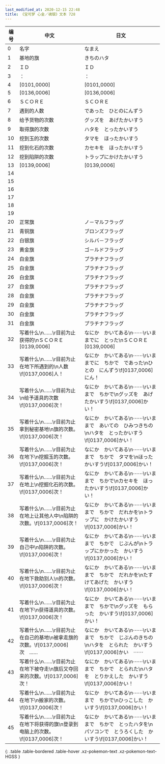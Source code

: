 ```yaml
---
last_modified_at: 2020-12-15 22:48
title: 《宝可梦 心金／魂银》文本 728
---
```

| 编号 | 中文 | 日文 |
| ---- | ---- | ---- |
| 0 | 名字 | なまえ |
| 1 | 基地的旗 | きちのハタ |
| 2 | ＩＤ | ＩＤ |
| 3 | ： | ： |
| 4 | [0101,0000] | [0101,0000] |
| 5 | [0136,0006] | [0136,0006] |
| 6 | ＳＣＯＲＥ | ＳＣＯＲＥ |
| 7 | 遇到的人数 | であった　ひとのにんずう |
| 8 | 给予货物的次数 | グッズを　あげたかいすう |
| 9 | 取得旗的次数 | ハタを　とったかいすう |
| 10 | 挖到玉的次数 | タマを　ほったかいすう |
| 11 | 挖到化石的次数 | カセキを　ほったかいすう |
| 12 | 挖到陷阱的次数 | トラップにかけたかいすう |
| 13 | [0139,0006] | [0139,0006] |
| 14 |   |   |
| 15 |   |   |
| 16 |   |   |
| 17 |   |   |
| 18 |   |   |
| 19 |   |   |
| 20 | 正常旗 | ノ－マルフラッグ |
| 21 | 青铜旗 | ブロンズフラッグ |
| 22 | 白银旗 | シルバ－フラッグ |
| 23 | 黄金旗 | ゴ－ルドフラッグ |
| 24 | 白金旗 | プラチナフラッグ |
| 25 | 白金旗 | プラチナフラッグ |
| 26 | 白金旗 | プラチナフラッグ |
| 27 | 白金旗 | プラチナフラッグ |
| 28 | 白金旗 | プラチナフラッグ |
| 29 | 白金旗 | プラチナフラッグ |
| 30 | 白金旗 | プラチナフラッグ |
| 31 | 白金旗 | プラチナフラッグ |
| 32 | 写着什么\n……\r目前为止获得的\nＳＣＯＲＥ　[0139,0006] | なにか　かいてある\n⋯⋯\rいままでに　とった\nＳＣＯＲＥ　[0139,0006] |
| 33 | 写着什么\n……\r目前为止在地下所遇到的\n人数\f[0137,0006]人！ | なにか　かいてある\n⋯⋯\rいままでに　ちかで　であった\nひとの　にんずう\f[0137,0006]にん！ |
| 34 | 写着什么\n……\r目前为止\n给予道具的次数\f[0137,0006]次！ | なにか　かいてある\n⋯⋯\rいままで　ちかで\nグッズを　あげたかいすう\f[0137,0006]かい！ |
| 35 | 写着什么\n……\r目前为止拿到秘密基地\n旗的次数。\f[0137,0006]次！ | なにか　かいてある\n⋯⋯\rいままで　あいての　ひみつきちの\nハタを　とったかいすう\f[0137,0006]かい！ |
| 36 | 写着什么\n……\r目前为止在地下\n挖掘玉的次数。\f[0137,0006]次！ | なにか　かいてある\n⋯⋯\rいままで　ちかで　タマを\nほったかいすう\f[0137,0006]かい！ |
| 37 | 写着什么\n……\r目前为止在地上\n挖掘化石的次数。\f[0137,0006]次！ | なにか　かいてある\n⋯⋯\rいままで　ちかで\nカセキを　ほったかいすう\f[0137,0006]かい！ |
| 38 | 写着什么\n……\r目前为止在地上让其他人中\n陷阱的次数。\f[0137,0006]次！ | なにか　かいてある\n⋯⋯\rいままで　ちかで　だれかを\nトラップに　かけたかいすう\f[0137,0006]かい！ |
| 39 | 写着什么\n……\r目前为止自己中\n陷阱的次数。\f[0137,0006]次！ | なにか　かいてある\n⋯⋯\rいままで　ちかで　じぶんが\nトラップにかかった　かいすう\f[0137,0006]かい！ |
| 40 | 写着什么\n……\r目前为止在地下救助别人\n的次数。\f[0137,0006]次！ | なにか　かいてある\n⋯⋯\rいままで　ちかで　だれかを\nたすけてあげた　かいすう\f[0137,0006]かい！ |
| 41 | 写着什么\n……\r目前为止在地下\n获得道具的次数。\f[0137,0006]次！ | なにか　かいてある\n⋯⋯\rいままで　ちかで\nグッズを　もらった　かいすう\f[0137,0006]かい！ |
| 42 | 写着什么\n……\r目前为止在自己的基地\n被拿走旗的次数。\f[0137,0006]次　…… | なにか　かいてある\n⋯⋯\rいままで　ちかで　じぶんのきちの\nハタを　とられた　かいすう\f[0137,0006]かい　⋯⋯ |
| 43 | 写着什么\n……\r目前为止在地下被夺走\n旗后又夺回来的次数。\f[0137,0006]次！ | なにか　かいてある\n⋯⋯\rいままで　ちかで　とられた\nハタを　とりかえした　かいすう\f[0137,0006]かい！ |
| 44 | 写着什么\n……\r目前为止在地下\n搬家的次数。\f[0137,0006]次！ | なにか　かいてある\n⋯⋯\rいままで　ちかで\nひっこした　かいすう\f[0137,0006]かい！ |
| 45 | 写着什么\n……\r目前为止在地下将获得的旗\n登录到电脑上的次数。\f[0137,0006]次！ | なにか　かいてある\n⋯⋯\rいままで　ちかで　とったハタを\nパソコンで　とうろくした　かいすう\f[0137,0006]かい！ |
{: .table .table-bordered .table-hover .xz-pokemon-text .xz-pokemon-text-HGSS }